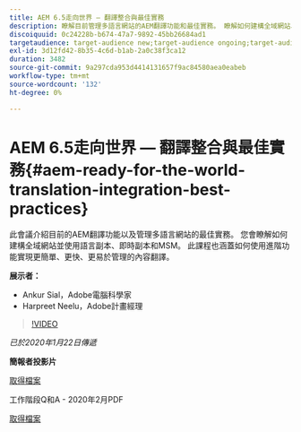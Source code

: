 ```yaml
---
title: AEM 6.5走向世界 — 翻譯整合與最佳實務
description: 瞭解目前管理多語言網站的AEM翻譯功能和最佳實務。 瞭解如何建構全域網站、使用語言副本、即時副本和MSM。 使用進階功能，實現更簡單、更快、更易於管理的內容翻譯。
discoiquuid: 0c24228b-b674-47a7-9892-45bb26684ad1
targetaudience: target-audience new;target-audience ongoing;target-audience upgrader
exl-id: 3d12fd42-8b35-4c6d-b1ab-2a0c38f3ca12
duration: 3482
source-git-commit: 9a297cda953d4414131657f9ac84580aea0eabeb
workflow-type: tm+mt
source-wordcount: '132'
ht-degree: 0%

---
```


# AEM 6.5走向世界 — 翻譯整合與最佳實務{#aem-ready-for-the-world-translation-integration-best-practices}

此會議介紹目前的AEM翻譯功能以及管理多語言網站的最佳實務。 您會瞭解如何建構全域網站並使用語言副本、即時副本和MSM。 此課程也涵蓋如何使用進階功能實現更簡單、更快、更易於管理的內容翻譯。

**展示者：**

* Ankur Sial，Adobe電腦科學家
* Harpreet Neelu，Adobe計畫經理

>[!VIDEO](https://video.tv.adobe.com/v/31153?quality=9)

*已於2020年1月22日傳遞*

**簡報者投影片**

[取得檔案](assets/gems-2020-translations.pdf)

工作階段Q和A - 2020年2月PDF

[取得檔案](assets/aem-gems-translationqnafeb2020.pdf)
